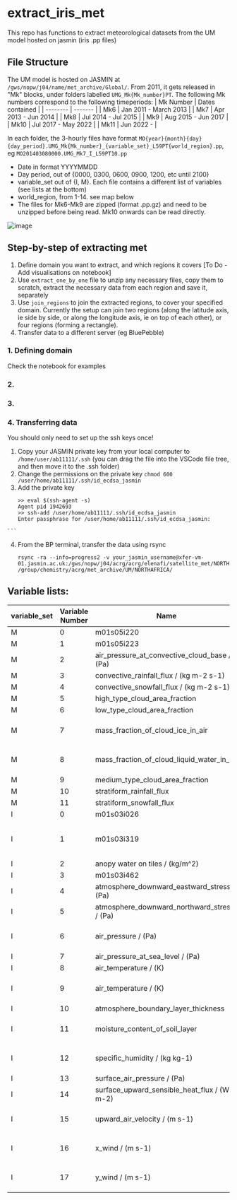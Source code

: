 # extract_iris_met
This repo has functions to extract meteorological datasets from the UM model hosted on jasmin (iris .pp files)

## File Structure
The UM model is hosted on JASMIN at `/gws/nopw/j04/name/met_archive/Global/`. From 2011, it gets released in "Mk" blocks, under folders labelled `UMG_Mk{Mk_number}PT`. The following Mk numbers correspond to the following timeperiods: 
| Mk Number    | Dates contained |
| -------- | ------- |
| Mk6  | Jan 2011 - March 2013    |
| Mk7  | Apr 2013 - Jun 2014    |
| Mk8  | Jul 2014 - Jul 2015    |
| Mk9  | Aug 2015 - Jun 2017    |
| Mk10  | Jul 2017 - May 2022    |
| Mk11  | Jun 2022 -     |

In each folder, the 3-hourly files have format `MO{year}{month}{day}{day_period}.UMG_Mk{Mk_number}_{variable_set}_L59PT{world_region}.pp`, eg `MO201403080000.UMG_Mk7_I_L59PT10.pp`
- Date in format YYYYMMDD
- Day period, out of {0000, 0300, 0600, 0900, 1200, etc until 2100}
- variable_set out of {I, M}. Each file contains a different list of variables (see lists at the bottom)
- world_region, from 1-14. see map below
- The files for Mk6-Mk9 are zipped (format .pp.gz) and need to be unzipped before being read. Mk10 onwards can be read directly.

![image](https://github.com/user-attachments/assets/f6dc8296-f87f-4d82-bcf5-533147d8e9a3)



## Step-by-step of extracting met
1. Define domain you want to extract, and which regions it covers [To Do - Add visualisations on notebook]
2. Use `extract_one_by_one` file to unzip any necessary files, copy them to scratch, extract the necessary data from each region and save it, separately
3. Use `join_regions` to join the extracted regions, to cover your specified domain. Currently the setup can join two regions (along the latitude axis, ie side by side, or along the longitude axis, ie on top of each other), or four regions (forming a rectangle).
4. Transfer data to a different server (eg BluePebble)

### 1. Defining domain
Check the notebook for examples

### 2.
### 3.
### 4. Transferring data
  You should only need to set up the ssh keys once! 
  1. Copy your JASMIN private key from your local computer to `/home/user/ab11111/.ssh` (you can drag the file into the VSCode file tree, and then move it to the .ssh folder)
  2. Change the permissions on the private key  `chmod 600 /user/home/ab11111/.ssh/id_ecdsa_jasmin`
  3. Add the private key
     ```
     >> eval $(ssh-agent -s)
     Agent pid 1942693
     >> ssh-add /user/home/ab11111/.ssh/id_ecdsa_jasmin
     Enter passphrase for /user/home/ab11111/.ssh/id_ecdsa_jasmin:
    ```
  4. From the BP terminal, transfer the data using rsync
     ```
     rsync -ra --info=progress2 -v your_jasmin_username@xfer-vm-01.jasmin.ac.uk:/gws/nopw/j04/acrg/acrg/elenafi/satellite_met/NORTHAFRICA_Met_201403.nc /group/chemistry/acrg/met_archive/UM/NORTHAFRICA/
     ```
     
    

## Variable lists:
| variable_set    | Variable Number | Name | Notes |
| -------- | ------- |------- |------- |
| M  | 0    |  m01s05i220 |   |
| M  | 1    |  m01s05i223 |   |
| M  | 2    |  air_pressure_at_convective_cloud_base / (Pa) |   |
| M  | 3    | convective_rainfall_flux / (kg m-2 s-1) |   |
| M  | 4    | convective_snowfall_flux / (kg m-2 s-1) |   |
| M  | 5    | high_type_cloud_area_fraction  |   |
| M  | 6    |low_type_cloud_area_fraction  |   |
| M  | 7    | mass_fraction_of_cloud_ice_in_air |  has height variable   |
| M  | 8    |  mass_fraction_of_cloud_liquid_water_in_air | has height variable  |
| M  | 9    | medium_type_cloud_area_fraction |   |
| M  | 10    |stratiform_rainfall_flux  |   |
| M  | 11    | stratiform_snowfall_flux |   |
| I  | 0    |  m01s03i026 |   |
| I  | 1    |  m01s03i319  | has "pseudo level" variable  |
| I  | 2    |  anopy water on tiles / (kg/m^2)|   |
| I  | 3    | m01s03i462 |   |
| I  | 4    | atmosphere_downward_eastward_stress / (Pa) |   |
| I  | 5    | atmosphere_downward_northward_stress / (Pa)   |   |
| I  | 6    |air_pressure / (Pa)  | has height variable  |
| I  | 7    | air_pressure_at_sea_level / (Pa) |    |
| I  | 8    |  air_temperature / (K)  |   |
| I  | 9    |air_temperature / (K) | has height variable  |
| I  | 10    |atmosphere_boundary_layer_thickness |   |
| I  | 11    | moisture_content_of_soil_layer  | has depth variable  |
| I  | 12    | specific_humidity / (kg kg-1)  |  has height variable |
| I  | 13    | surface_air_pressure / (Pa)   |   |
| I  | 14    | surface_upward_sensible_heat_flux / (W m-2) |   |
| I  | 15    |upward_air_velocity / (m s-1)   | has height variable  |
| I  | 16    | x_wind / (m s-1)  | has height variable  |
| I  | 17    | y_wind / (m s-1)  | has height variable  |

